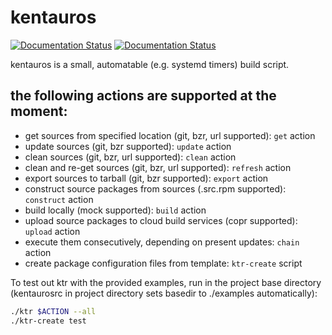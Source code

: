 # kentauros

[![Documentation Status](https://readthedocs.org/projects/kentauros/badge/?version=stable)](http://kentauros.readthedocs.io/en/stable/?badge=stable)
[![Documentation Status](https://readthedocs.org/projects/kentauros/badge/?version=latest)](http://kentauros.readthedocs.io/en/latest/?badge=latest)


kentauros is a small, automatable (e.g. systemd timers) build script.

## the following actions are supported at the moment:

- get sources from specified location (git, bzr, url supported): ```get``` action
- update sources (git, bzr supported): ```update``` action
- clean sources (git, bzr, url supported): ```clean``` action
- clean and re-get sources (git, bzr, url supported): ```refresh``` action
- export sources to tarball (git, bzr supported): ```export``` action
- construct source packages from sources (.src.rpm supported): ```construct``` action
- build locally (mock supported): ```build``` action
- upload source packages to cloud build services (copr supported): ```upload``` action
- execute them consecutively, depending on present updates: ```chain``` action
- create package configuration files from template: ```ktr-create``` script

To test out ktr with the provided examples, run in the project base directory
(kentaurosrc in project directory sets basedir to ./examples automatically):

```sh
./ktr $ACTION --all
./ktr-create test
```
